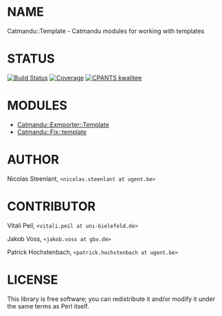 # NAME

Catmandu::Template - Catmandu modules for working with templates

# STATUS

[![Build Status](https://travis-ci.org/LibreCat/Catmandu-Template.svg?branch=master)](https://travis-ci.org/LibreCat/Catmandu-Template)
[![Coverage](https://coveralls.io/repos/LibreCat/Catmandu-Template/badge.png?branch=master)](https://coveralls.io/r/LibreCat/Catmandu-Template)
[![CPANTS kwalitee](http://cpants.cpanauthors.org/dist/Catmandu-Template.png)](http://cpants.cpanauthors.org/dist/Catmandu-Template)

# MODULES

- [Catmandu::Exmporter::Template](https://metacpan.org/pod/Catmandu::Exmporter::Template)
- [Catmandu::Fix::template](https://metacpan.org/pod/Catmandu::Fix::template)

# AUTHOR

Nicolas Steenlant, `<nicolas.steenlant at ugent.be>`

# CONTRIBUTOR

Vitali Peil, `<vitali.peil at uni-bielefeld.de>`

Jakob Voss, `<jakob.voss at gbv.de>`

Patrick Hochstenbach, `<patrick.hochstenbach at ugent.be>`

# LICENSE

This library is free software; you can redistribute it and/or modify
it under the same terms as Perl itself.
